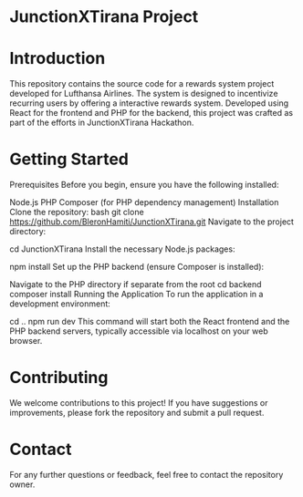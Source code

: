 # JunctionXTirana Project

# Introduction
This repository contains the source code for a rewards system project developed for Lufthansa Airlines. The system is designed to incentivize recurring users by offering a interactive rewards system. Developed using React for the frontend and PHP for the backend, this project was crafted as part of the efforts in JunctionXTirana Hackathon.


# Getting Started
Prerequisites
Before you begin, ensure you have the following installed:

Node.js
PHP
Composer (for PHP dependency management)
Installation
Clone the repository:
bash
git clone https://github.com/BleronHamiti/JunctionXTirana.git
Navigate to the project directory:


cd JunctionXTirana
Install the necessary Node.js packages:

npm install
Set up the PHP backend (ensure Composer is installed):


Navigate to the PHP directory if separate from the root
cd backend
composer install
Running the Application
To run the application in a development environment:

cd ..
npm run dev
This command will start both the React frontend and the PHP backend servers, typically accessible via localhost on your web browser.

# Contributing
We welcome contributions to this project! If you have suggestions or improvements, please fork the repository and submit a pull request.

# Contact
For any further questions or feedback, feel free to contact the repository owner.

